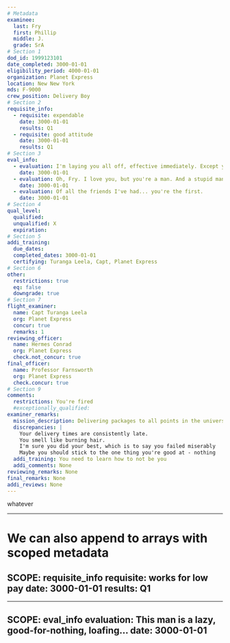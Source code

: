 ```yaml
---
# Metadata
examinee:
  last: Fry
  first: Phillip
  middle: J.
  grade: SrA
# Section 1
dod_id: 1999123101
date_completed: 3000-01-01
eligibility_period: 4000-01-01
organization: Planet Express
location: New New York
mds: F-9000
crew_position: Delivery Boy
# Section 2
requisite_info:
  - requisite: expendable
    date: 3000-01-01
    results: Q1
  - requisite: good attitude
    date: 3000-01-01
    results: Q1
# Section 3
eval_info:
  - evaluation: I'm laying you all off, effective immediately. Except you, Fry. You're fired.
    date: 3000-01-01
  - evaluation: Oh, Fry. I love you, but you're a man. And a stupid man at that.
    date: 3000-01-01
  - evaluation: Of all the friends I've had... you're the first.
    date: 3000-01-01
# Section 4
qual_level:
  qualified: 
  unqualified: X
  expiration: 
# Section 5
addi_training:
  due_dates: 
  completed_dates: 3000-01-01
  certifying: Turanga Leela, Capt, Planet Express
# Section 6
other:
  restrictions: true
  eq: false
  downgrade: true
# Section 7
flight_examiner:
  name: Capt Turanga Leela
  org: Planet Express
  concur: true
  remarks: 1
reviewing_officer:
  name: Hermes Conrad
  org: Planet Express
  check.not_concur: true
final_officer:
  name: Professor Farnsworth
  org: Planet Express
  check.concur: true
# Section 9
comments:
  restrictions: You're fired
  #exceptionally_qualified:
examiner_remarks:
  mission_description: Delivering packages to all points in the universe.
  discrepancies: |
    Your delivery times are consistently late.
    You smell like burning hair.
    I'm sure you did your best, which is to say you failed miserably
    Maybe you should stick to the one thing you're good at - nothing
  addi_training: You need to learn how to not be you
  addi_comments: None
reviewing_remarks: None
final_remarks: None
addi_reviews: None
---
```


whatever

---
# We can also append to arrays with scoped metadata
SCOPE: requisite_info
requisite: works for low pay
date: 3000-01-01
results: Q1
---

---
SCOPE: eval_info
evaluation: This man is a lazy, good-for-nothing, loafing...
date: 3000-01-01
---